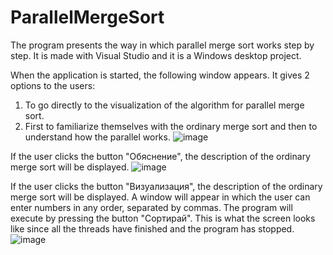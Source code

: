 # ParallelMergeSort
The program presents the way in which parallel merge sort works step by step. It is made with Visual Studio and it is a Windows desktop project.

When the application is started, the following window appears. It gives 2 options to the users:
1. To go directly to the visualization of the algorithm for parallel merge sort.
2. First to familiarize themselves with the ordinary merge sort and then to understand how the parallel works.
      ![image](https://user-images.githubusercontent.com/73240674/111030075-119ce880-8409-11eb-9bfa-41b81668c535.png)

If the user clicks the button "Обяснение", the description of the ordinary merge sort will be displayed.
  ![image](https://user-images.githubusercontent.com/73240674/111030307-1910c180-840a-11eb-9968-4a9b4dca0b67.png)

If the user clicks the button "Визуализация", the description of the ordinary merge sort will be displayed. A window will appear in which the user can enter numbers in any order, separated by commas. The program will execute by pressing the button "Сортирай". This is what the screen looks like since all the threads have finished and the program has stopped.
  ![image](https://user-images.githubusercontent.com/73240674/111030402-b835b900-840a-11eb-8bcd-585c142fe68f.png)
